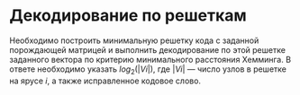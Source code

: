 # Декодирование по решеткам

Необходимо построить минимальную решетку кода с заданной порождающей матрицей и выполнить декодирование по этой решетке заданного вектора по критерию минимального расстояния Хемминга.
В ответе необходимо указать $log_2(|Vi|)$, где $|Vi|$ — число узлов в решетке на ярусе $i$, а также исправленное кодовое слово.
